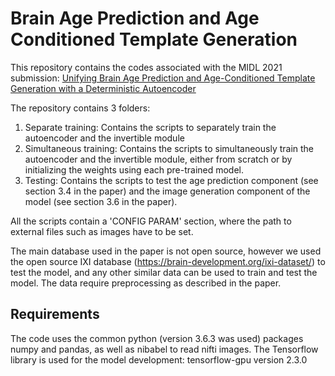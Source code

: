 # Brain Age Prediction and Age Conditioned Template Generation

This repository contains the codes associated with the MIDL 2021 submission: [Unifying Brain Age Prediction and Age-Conditioned Template
Generation with a Deterministic Autoencoder](https://openreview.net/forum?id=9ClUQ2ELJap)

The repository contains 3 folders:
1. Separate training: Contains the scripts to separately train the autoencoder and the invertible module
2. Simultaneous training: Contains the scripts to simultaneously train the autoencoder and the invertible module, either from scratch or by initializing the weights using each pre-trained model.
3. Testing: Contains the scripts to test the age prediction component (see section 3.4 in the paper) and the image generation component of the model (see section 3.6 in the paper).

All the scripts contain a 'CONFIG PARAM' section, where the path to external files such as images have to be set.

The main database used in the paper is not open source, however we used the open source IXI database (<https://brain-development.org/ixi-dataset/>) to test the model, and any other similar data can be used to train and test the model. The data require preprocessing as described in the paper.

## Requirements

The code uses the common python (version 3.6.3 was used) packages numpy and pandas, as well as nibabel to read nifti images.
The Tensorflow library is used for the model development: tensorflow-gpu version 2.3.0
